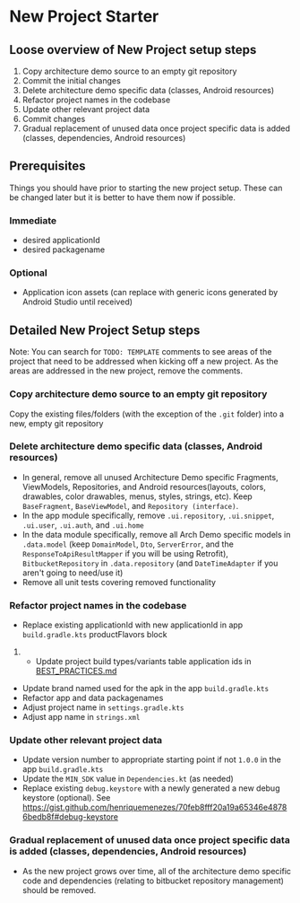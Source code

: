 New Project Starter
===================

## Loose overview of New Project setup steps
1. Copy architecture demo source to an empty git repository
2. Commit the initial changes
3. Delete architecture demo specific data (classes, Android resources)
4. Refactor project names in the codebase
5. Update other relevant project data
6. Commit changes
7. Gradual replacement of unused data once project specific data is added (classes, dependencies, Android resources)

## Prerequisites
Things you should have prior to starting the new project setup. These can be changed later but it is better to have them now if possible.

### Immediate
* desired applicationId
* desired packagename

### Optional
* Application icon assets (can replace with generic icons generated by Android Studio until received)

## Detailed New Project Setup steps
Note: You can search for `TODO: TEMPLATE` comments to see areas of the project that need to be addressed when kicking off a new project. As the areas are addressed in the new project, remove the comments.

### Copy architecture demo source to an empty git repository
Copy the existing files/folders (with the exception of the `.git` folder) into a new, empty git repository

### Delete architecture demo specific data (classes, Android resources)
* In general, remove all unused Architecture Demo specific Fragments, ViewModels, Repositories, and Android resources(layouts, colors, drawables, color drawables, menus, styles, strings, etc). Keep `BaseFragment`, `BaseViewModel`, and `Repository (interface)`.
* In the app module specifically, remove `.ui.repository`, `.ui.snippet`, `.ui.user`, `.ui.auth`, and `.ui.home`
* In the data module specifically, remove all Arch Demo specific models in `.data.model` (keep `DomainModel`, `Dto`, `ServerError`, and the `ResponseToApiResultMapper` if you will be using Retrofit), `BitbucketRepository` in `.data.repository` (and `DateTimeAdapter` if you aren't going to need/use it)
* Remove all unit tests covering removed functionality

### Refactor project names in the codebase
* Replace existing applicationId with new applicationId in app `build.gradle.kts` productFlavors block
1. * Update project build types/variants table application ids in [BEST_PRACTICES.md](BEST_PRACTICES.md)
* Update brand named used for the apk in the app `build.gradle.kts`
* Refactor app and data packagenames
* Adjust project name in `settings.gradle.kts`
* Adjust app name in `strings.xml`

### Update other relevant project data
* Update version number to appropriate starting point if not `1.0.0` in the app `build.gradle.kts`
* Update the `MIN_SDK` value in `Dependencies.kt` (as needed)
* Replace existing `debug.keystore` with a newly generated a new debug keystore (optional). See https://gist.github.com/henriquemenezes/70feb8fff20a19a65346e48786bedb8f#debug-keystore

### Gradual replacement of unused data once project specific data is added (classes, dependencies, Android resources)
* As the new project grows over time, all of the architecture demo specific code and dependencies (relating to bitbucket repository management) should be removed.